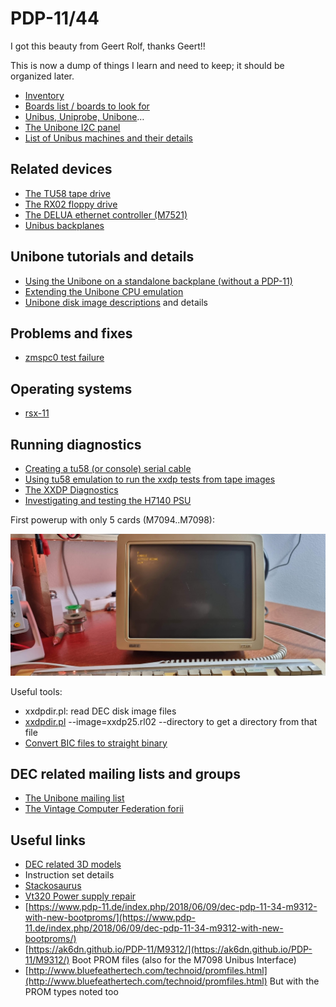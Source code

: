 # PDP-11/44

I got this beauty from Geert Rolf, thanks Geert!!

This is now a dump of things I learn and need to keep; it should be organized later.

- [Inventory](./pdp-1144/pdp-11-inventory.md)
- [Boards list / boards to look for](./pdp-1144/unibus-board-list.md)
- [Unibus, Uniprobe, Unibone](./pdp-1144/unibus-uniprobe-and-unibone-tales.md)…
-   [The Unibone I2C panel](./pdp-1144/unibone-i2c-panel.md)
- [List of Unibus machines and their details](./pdp-1144/pdp-11-unibus-processors.md)

## Related devices

- [The TU58 tape drive](./pdp-1144/the-tu58-tape-unit.md)
- [The RX02 floppy drive](./pdp-1144/the-rx02-floppy-drive-and-the-m8256-rv211-controller.md)
- [The DELUA ethernet controller (M7521)](./pdp-1144/the-delua-ethernet-controller-m7521.md)
- [Unibus backplanes](./pdp-1144/the-dd11-dk-backplane.md)

## Unibone tutorials and details

- [Using the Unibone on a standalone backplane (without a PDP-11)](./pdp-1144/using-the-unibone-as-a-stand-alone-machine.md)
- [Extending the Unibone CPU emulation](./pdp-1144/extending-the-unibone-cpu-emulation.md)
- [Unibone disk image descriptions](./pdp-1144/unibone-disk-image-details.md) and details

## Problems and fixes

- [zmspc0 test failure](./pdp-1144/zmspc0-test-failure.md)

## Operating systems

- [rsx-11](./pdp-1144/rsx-11.md)

## Running diagnostics

- [Creating a tu58 (or console) serial cable](./pdp-1144/pdp11-m7090-console-cable-tu58-cable.md)
- [Using tu58 emulation to run the xxdp tests from tape images](./pdp-1144/running-the-xxdp-tests-using-tu58.md)
- [The XXDP Diagnostics](./pdp-1144/xxdp-diagnostics-information.md)
- [Investigating and testing the H7140 PSU](./pdp-1144/investigating-and-testing-the-psu-h7140.md)

First powerup with only 5 cards (M7094..M7098):

![](./attachments/image-20230329-200202.png)

Useful tools:

- xxdpdir.pl: read DEC disk image files
-   [xxdpdir.pl](http://xxdpdir.pl) --image=xxdp25.rl02 --directory to get a directory from that file
- [Convert BIC files to straight binary](./pdp-1144/convert-bic-files-to-straight-binary-files.md)

## DEC related mailing lists and groups

- [The Unibone mailing list](https://groups.google.com/g/unibone)
- [The Vintage Computer Federation forii](https://forum.vcfed.org/index.php?forums/dec/)

## Useful links

- [DEC related 3D models](https://so-much-stuff.com/pdp8/cad/3d.php)
- Instruction set details
-   [Stackosaurus](http://stackosaurus.com/pdp11.html)
- [Vt320 Power supply repair](https://forum.vcfed.org/index.php?threads/vt320-modern-replacement-power-supply.1238917/#post-1260807)
- [https://www.pdp-11.de/index.php/2018/06/09/dec-pdp-11-34-m9312-with-new-bootproms/](https://www.pdp-11.de/index.php/2018/06/09/dec-pdp-11-34-m9312-with-new-bootproms/)
- [https://ak6dn.github.io/PDP-11/M9312/](https://ak6dn.github.io/PDP-11/M9312/) Boot PROM files (also for the M7098 Unibus Interface)
- [http://www.bluefeathertech.com/technoid/promfiles.html](http://www.bluefeathertech.com/technoid/promfiles.html) But with the PROM types noted too